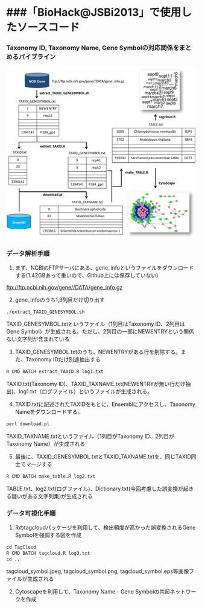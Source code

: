 ###「BioHack@JSBi2013」で使用したソースコード
=======

### Taxonomy ID, Taxonomy Name, Gene Symbolの対応関係をまとめるパイプライン

![my image](Figure_schema.png)

### データ解析手順
1. まず、NCBIのFTPサーバにある、gene_infoというファイルをダウンロードする(1.42GBあって重いので、Github上には保存していない)

ftp://ftp.ncbi.nih.gov/gene//DATA/gene_info.gz

2. gene_infoのうち1,3列目だけ切り出す
```
./extract_TAXID_GENESYMBOL.sh
```
TAXID_GENESYMBOL.txtというファイル（1列目はTaxonomy ID、2列目はGene Symbol）が生成される。ただし、2列目の一部にNEWENTRYという関係ない文字列が含まれている


3. TAXID_GENESYMBOL.txtのうち、NEWENTRYがある行を削除する。また、Taxonomy IDだけ別途抽出する
```r
R CMD BATCH extract_TAXID.R log1.txt
```
TAXID.txt(Taxonomy ID)、TAXID_TAXNAME.txt(NEWENTRYが無い行だけ抽出)、log1.txt（ログファイル）というファイルが生成される。


4. TAXID.txtに記述されたTAXIDをもとに、Ensemblにアクセスし、Taxonomy Nameをダウンロードする。
```perl
perl download.pl
```
TAXID_TAXNAME.txtというファイル（1列目がTaxonomy ID、2列目がTaxonomy Name）が生成される


5. 最後に、TAXID_GENESYMBOL.txtとTAXID_TAXNAME.txtを、同じTAXID同士でマージする
```r
R CMD BATCH make_table.R log2.txt
```
TABLE.txt、log2.txt(ログファイル)、Dictionary.txt(今回考慮した誤変換が起きる疑いがある文字列集)が生成される


### データ可視化手順
1. Rのtagcloudパッケージを利用して、検出頻度が高かった誤変換されるGene Symbolを強調する図を作成
```
cd TagCloud
R CMD BATCH tagcloud.R log3.txt
cd ..
```
tagcloud_symbol.jpeg, tagcloud_symbol.png, tagcloud_symbol.eps等画像ファイルが生成される

2. Cytoscapeを利用して、Taxonomy Name - Gene Symbolの共起ネットワークを作成

